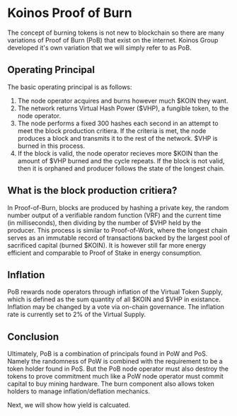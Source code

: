 # Koinos Proof of Burn

The concept of burning tokens is not new to blockchain so there are many variations of Proof of Burn (PoB)  that exist on the internet. Koinos Group developed it's own variation that we will simply refer to as PoB.


## Operating Principal

The basic operating principal is as follows:

1. The node operator acquires and burns however much $KOIN they want.
2. The network returns Virtual Hash Power ($VHP), a fungible token, to the node operator. 
3. The node performs a fixed 300 hashes each second in an attempt to meet the block production critiera. If the criteria is met, the node produces a block and transmits it to the rest of the network. $VHP is burned in this process.
4. If the block is valid, the node operator recieves more $KOIN than the amount of $VHP burned and the cycle repeats. If the block is not valid, then it is orphaned and producer follows the state of the longest chain.

## What is the block production critiera?

In Proof-of-Burn, blocks are produced by hashing a private key, the random number output of a verifiable random function (VRF) and the current time (in milliseconds), then dividing by the number of $VHP held by the producer. This process is similar to Proof-of-Work, where the longest chain serves as an immutable record of transactions backed by the largest pool of sacrificed capital (burned $KOIN). It is however still far more energy efficient and comparable to Proof of Stake in energy consumption.

## Inflation

PoB rewards node operators through inflation of the Virtual Token Supply, which is defined as the sum quantity of all $KOIN and $VHP in existance. Inflation may be changed by a vote via on-chain governance. The inflation rate is currently set to 2% of the Virtual Supply. 

## Conclusion

Ultimately, PoB is a combination of principals found in PoW and PoS. Namely the randomness of PoW is combined with the requirement to be a token holder found in PoS. But the PoB node operator must also destroy the tokens to prove commitment much like a PoW node operator must commit capital to buy mining hardware. The burn component also allows token holders to manage inflation/deflation mechanics. 

Next, we will show how yield is calcuated.